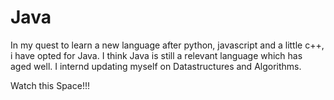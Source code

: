 # Java
In my quest to learn a new language after python, javascript and a little c++, i have opted for Java. I think Java is still a relevant language which has aged well. I internd updating myself on Datastructures and Algorithms.

Watch this Space!!!
